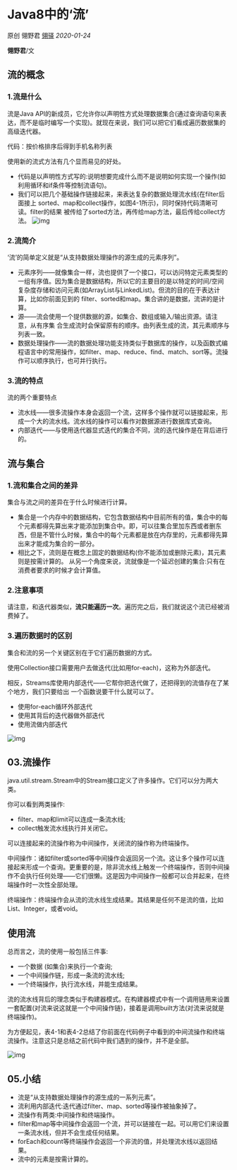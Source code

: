 # Java8中的‘流’

原创 翎野君 [翎驿](http://www.cnblogs.com/lingyejun) *2020-01-24*

**翎野君**/文




## 流的概念



### 1.流是什么

流是Java API的新成员，它允许你以声明性方式处理数据集合(通过查询语句来表达，而不是临时编写一个实现)。就现在来说，我们可以把它们看成遍历数据集的高级迭代器。



代码：按价格排序后得到手机名称列表



使用新的流式方法有几个显而易见的好处。

- 代码是以声明性方式写的:说明想要完成什么而不是说明如何实现一个操作(如利用循环和if条件等控制流语句)。
- 我们可以把几个基础操作链接起来，来表达复杂的数据处理流水线(在filter后面接上 sorted、map和collect操作，如图4-1所示)，同时保持代码清晰可读。filter的结果 被传给了sorted方法，再传给map方法，最后传给collect方法。
![img](https://img-blog.csdnimg.cn/2021021416572616.png)


### 2.流简介

‘流’的简单定义就是“从支持数据处理操作的源生成的元素序列”。



- 元素序列——就像集合一样，流也提供了一个接口，可以访问特定元素类型的一组有序值。因为集合是数据结构，所以它的主要目的是以特定的时间/空间复杂度存储和访问元素(如ArrayList与LinkedList)。但流的目的在于表达计算，比如你前面见到的 filter、sorted和map。集合讲的是数据，流讲的是计算。
- 源——流会使用一个提供数据的源，如集合、数组或输入/输出资源。请注意，从有序集 合生成流时会保留原有的顺序。由列表生成的流，其元素顺序与列表一致。
- 数据处理操作——流的数据处理功能支持类似于数据库的操作，以及函数式编程语言中的常用操作，如filter、map、reduce、find、match、sort等。流操作可以顺序执行，也可并行执行。



### 3.流的特点

流的两个重要特点

- 流水线——很多流操作本身会返回一个流，这样多个操作就可以链接起来，形成一个大的流水线。流水线的操作可以看作对数据源进行数据库式查询。
- 内部迭代——与使用迭代器显式迭代的集合不同，流的迭代操作是在背后进行的。


## 流与集合



### 1.流和集合之间的差异

集合与流之间的差异在于什么时候进行计算。

- 集合是一个内存中的数据结构，它包含数据结构中目前所有的值，集合中的每个元素都得先算出来才能添加到集合中。即，可以往集合里加东西或者删东西，但是不管什么时候，集合中的每个元素都是放在内存里的，元素都得先算出来才能成为集合的一部分。
- 相比之下，流则是在概念上固定的数据结构(你不能添加或删除元素)，其元素则是按需计算的。 从另一个角度来说，流就像是一个延迟创建的集合:只有在消费者要求的时候才会计算值。



### 2.注意事项

请注意，和迭代器类似，**流只能遍历一次**。遍历完之后，我们就说这个流已经被消费掉了。 



### 3.遍历数据时的区别

集合和流的另一个关键区别在于它们遍历数据的方式。

使用Collection接口需要用户去做迭代(比如用for-each)，这称为外部迭代。

相反，Streams库使用内部迭代——它帮你把迭代做了，还把得到的流值存在了某个地方，我们只要给出 一个函数说要干什么就可以了。

- 使用for-each循环外部迭代
- 使用其背后的迭代器做外部迭代
- 使用流做内部迭代


![img](https://img-blog.csdnimg.cn/20210214165923617.png)



## 03.流操作



java.util.stream.Stream中的Stream接口定义了许多操作。它们可以分为两大类。 



你可以看到两类操作:

- filter、map和limit可以连成一条流水线; 
- collect触发流水线执行并关闭它。

可以连接起来的流操作称为中间操作，关闭流的操作称为终端操作。



中间操作：诸如filter或sorted等中间操作会返回另一个流。这让多个操作可以连接起来形成一个查询。更重要的是，除非流水线上触发一个终端操作，否则中间操作不会执行任何处理——它们很懒。这是因为中间操作一般都可以合并起来，在终端操作时一次性全部处理。

终端操作：终端操作会从流的流水线生成结果。其结果是任何不是流的值，比如List、Integer，或者void。



## 使用流



总而言之，流的使用一般包括三件事:

- 一个数据 (如集合)来执行一个查询;
- 一个中间操作链，形成一条流的流水线;
- 一个终端操作，执行流水线，并能生成结果。



流的流水线背后的理念类似于构建器模式。在构建器模式中有一个调用链用来设置一套配置(对流来说这就是一个中间操作链)，接着是调用built方法(对流来说就是终端操作)。

为方便起见，表4-1和表4-2总结了你前面在代码例子中看到的中间流操作和终端流操作。注意这只是总结之前代码中我们遇到的操作，并不是全部。

![img](https://img-blog.csdnimg.cn/20210214170127860.png)

## 05.小结



- 流是“从支持数据处理操作的源生成的一系列元素”。
- 流利用内部迭代:迭代通过filter、map、sorted等操作被抽象掉了。
- 流操作有两类:中间操作和终端操作。
- filter和map等中间操作会返回一个流，并可以链接在一起。可以用它们来设置一条流水线，但并不会生成任何结果。
- forEach和count等终端操作会返回一个非流的值，并处理流水线以返回结果。
- 流中的元素是按需计算的。